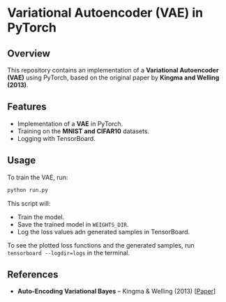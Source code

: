 # Variational Autoencoder (VAE) in PyTorch

## Overview

This repository contains an implementation of a **Variational Autoencoder (VAE)** using PyTorch, based on the original paper by **Kingma and Welling (2013)**.

## Features

- Implementation of a **VAE** in PyTorch.
- Training on the **MNIST and CIFAR10** datasets.
- Logging with TensorBoard.

## Usage

To train the VAE, run:
```bash
python run.py
```
This script will:
- Train the model.
- Save the trained model in `WEIGHTS_DIR`.
- Log the loss values adn generated samples in TensorBoard.

To see the plotted loss functions and the generated samples, run ```tensorboard --logdir=logs``` in the terminal.

## References

- **Auto-Encoding Variational Bayes** – Kingma & Welling (2013) [[Paper](https://arxiv.org/abs/1312.6114)]